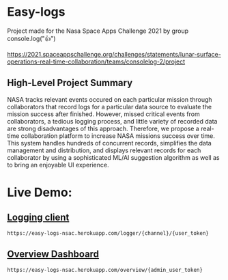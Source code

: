 # Easy-logs
Project made for the Nasa Space Apps Challenge 2021 by group console.log("👍")

https://2021.spaceappschallenge.org/challenges/statements/lunar-surface-operations-real-time-collaboration/teams/consolelog-2/project

## High-Level Project Summary

NASA tracks relevant events occured on each particular mission through collaborators that record logs for a particular data source to evaluate the mission success after finished. However, missed critical events from collaborators, a tedious logging process, and little variety of recorded data are strong disadvantages of this approach. Therefore, we propose a real-time collaboration platform to increase NASA missions success over time. This system handles hundreds of concurrent records, simplifies the data management and distribution, and displays relevant records for each collaborator by using a sophisticated ML/AI suggestion algorithm as well as to bring an enjoyable UI experience.

# Live Demo:

## [Logging client](https://easy-logs-nsac.herokuapp.com/logger/gh_peeker/9256)

```
https://easy-logs-nsac.herokuapp.com/logger/{channel}/{user_token}
```

## [Overview Dashboard](https://easy-logs-nsac.herokuapp.com/overview/1957)

```
https://easy-logs-nsac.herokuapp.com/overview/{admin_user_token}
```
